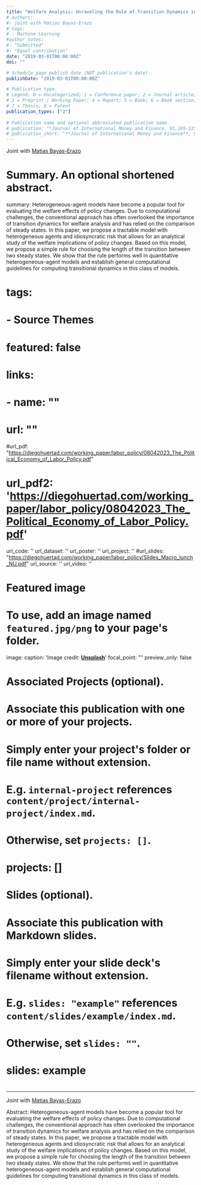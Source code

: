 ```yaml
---
title: "Welfare Analysis: Unraveling the Role of Transition Dynamics in Heterogeneous Agent Models"
# authors:
#- joint with Matias Bayas-Erazo
# tags:
# - Machine Learning
#author_notes:
#- "Submitted"
#- "Equal contribution"
date: "2019-03-01T00:00:00Z"
doi: ""

# Schedule page publish date (NOT publication's date).
publishDate: "2019-03-01T00:00:00Z"

# Publication type.
# Legend: 0 = Uncategorized; 1 = Conference paper; 2 = Journal article;
# 3 = Preprint / Working Paper; 4 = Report; 5 = Book; 6 = Book section;
# 7 = Thesis; 8 = Patent
publication_types: ["2"]
 
# Publication name and optional abbreviated publication name.
# publication: "*Journal of International Money and Finance, 91,105-125*"
# publication_short: "**Journal of International Money and Finance**, 91,105-125"
---
```

Joint with  <a href="https://matiasbayas-erazo.com/"> Matias Bayas-Erazo</a> </span></div>

# Summary. An optional shortened abstract.
summary:  Heterogeneous-agent models have become a popular tool for evaluating the welfare effects of policy changes. Due to computational challenges, the conventional approach has often overlooked the importance of transition dynamics for welfare analysis and has relied on the comparison of steady states. In this paper, we propose a tractable model with heterogeneous agents and idiosyncratic risk that allows for an analytical study of the welfare implications of policy changes. Based on this model, we propose a simple rule for choosing the length of the transition between two steady states. We show that the rule performs well in quantitative heterogeneous-agent models and establish general computational guidelines for computing transitional dynamics in this class of models. 
# tags:
# - Source Themes
# featured: false

# links:
# - name: ""
#   url: ""
#url_pdf: "https://diegohuertad.com/working_paper/labor_policy/08042023_The_Political_Economy_of_Labor_Policy.pdf"

# url_pdf2: 'https://diegohuertad.com/working_paper/labor_policy/08042023_The_Political_Economy_of_Labor_Policy.pdf'
url_code: ''
url_dataset: ''
url_poster: ''
url_project: ''
#url_slides: "https://diegohuertad.com/working_paper/labor_policy/Slides_Macro_lunch_NU.pdf"
url_source: ''
url_video: ''

# Featured image
# To use, add an image named `featured.jpg/png` to your page's folder. 
image:
  caption: 'Image credit: [**Unsplash**](https://unsplash.com/photos/jdD8gXaTZsc)'
  focal_point: ""
  preview_only: false

# Associated Projects (optional).
#   Associate this publication with one or more of your projects.
#   Simply enter your project's folder or file name without extension.
#   E.g. `internal-project` references `content/project/internal-project/index.md`.
#   Otherwise, set `projects: []`.
# projects: []

# Slides (optional).
#   Associate this publication with Markdown slides.
#   Simply enter your slide deck's filename without extension.
#   E.g. `slides: "example"` references `content/slides/example/index.md`.
#   Otherwise, set `slides: ""`.
# slides: example
#
---

Joint with  <a href="https://matiasbayas-erazo.com/"> Matias Bayas-Erazo</a> </span></div>


Abstract: Heterogeneous-agent models have become a popular tool for evaluating the welfare effects of policy changes. Due to computational challenges, the conventional approach has often overlooked the importance of transition dynamics for welfare analysis and has relied on the comparison of steady states. In this paper, we propose a tractable model with heterogeneous agents and idiosyncratic risk that allows for an analytical study of the welfare implications of policy changes. Based on this model, we propose a simple rule for choosing the length of the transition between two steady states. We show that the rule performs well in quantitative heterogeneous-agent models and establish general computational guidelines for computing transitional dynamics in this class of models. 
